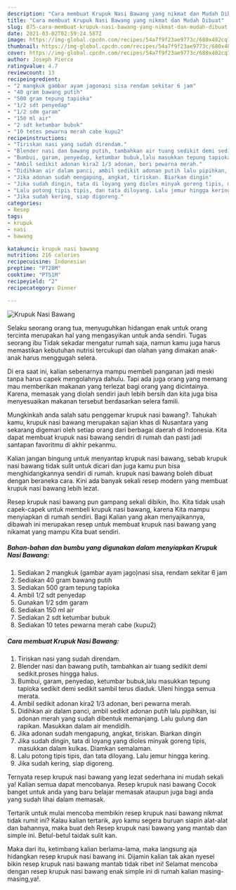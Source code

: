 ```yaml
---
description: "Cara membuat Krupuk Nasi Bawang yang nikmat dan Mudah Dibuat"
title: "Cara membuat Krupuk Nasi Bawang yang nikmat dan Mudah Dibuat"
slug: 875-cara-membuat-krupuk-nasi-bawang-yang-nikmat-dan-mudah-dibuat
date: 2021-03-02T02:59:24.587Z
image: https://img-global.cpcdn.com/recipes/54a7f9f23ae9773c/680x482cq70/krupuk-nasi-bawang-foto-resep-utama.jpg
thumbnail: https://img-global.cpcdn.com/recipes/54a7f9f23ae9773c/680x482cq70/krupuk-nasi-bawang-foto-resep-utama.jpg
cover: https://img-global.cpcdn.com/recipes/54a7f9f23ae9773c/680x482cq70/krupuk-nasi-bawang-foto-resep-utama.jpg
author: Joseph Pierce
ratingvalue: 4.7
reviewcount: 13
recipeingredient:
- "2 mangkuk gambar ayam jagonasi sisa rendam sekitar 6 jam"
- "40 gram bawang putih"
- "500 gram tepung tapioka"
- "1/2 sdt penyedap"
- "1/2 sdm garam"
- "150 ml air"
- "2 sdt ketumbar bubuk"
- "10 tetes pewarna merah cabe kupu2"
recipeinstructions:
- "Tiriskan nasi yang sudah direndam."
- "Blender nasi dan bawang putih, tambahkan air tuang sedikit demi sedikit.proses hingga halus."
- "Bumbui, garam, penyedap, ketumbar bubuk,lalu masukkan tepung tapioka sedikit demi sedikit sambil terus diaduk. Uleni hingga semua merata."
- "Ambil sedikit adonan kira2 1/3 adonan, beri pewarna merah."
- "Didihkan air dalam panci, ambil sedikit adonan putih lalu pipihkan, isi adonan merah yang sudah dibentuk memanjang. Lalu gulung dan rapikan. Masukkan dalam air mendidih."
- "Jika adonan sudah mengapung, angkat, tiriskan. Biarkan dingin"
- "Jika sudah dingin, tata di loyang yang dioles minyak goreng tipis, masukkan dalam kulkas. Diamkan semalaman."
- "Lalu potong tipis tipis, dan tata diloyang. Lalu jemur hingga kering."
- "Jika sudah kering, siap digoreng."
categories:
- Resep
tags:
- krupuk
- nasi
- bawang

katakunci: krupuk nasi bawang 
nutrition: 216 calories
recipecuisine: Indonesian
preptime: "PT28M"
cooktime: "PT51M"
recipeyield: "2"
recipecategory: Dinner

---
```



![Krupuk Nasi Bawang](https://img-global.cpcdn.com/recipes/54a7f9f23ae9773c/680x482cq70/krupuk-nasi-bawang-foto-resep-utama.jpg)

Selaku seorang orang tua, menyuguhkan hidangan enak untuk orang tercinta merupakan hal yang mengasyikan untuk anda sendiri. Tugas seorang ibu Tidak sekadar mengatur rumah saja, namun kamu juga harus memastikan kebutuhan nutrisi tercukupi dan olahan yang dimakan anak-anak harus menggugah selera.

Di era  saat ini, kalian sebenarnya mampu membeli panganan jadi meski tanpa harus capek mengolahnya dahulu. Tapi ada juga orang yang memang mau memberikan makanan yang terlezat bagi orang yang dicintainya. Karena, memasak yang diolah sendiri jauh lebih bersih dan kita juga bisa menyesuaikan makanan tersebut berdasarkan selera famili. 



Mungkinkah anda salah satu penggemar krupuk nasi bawang?. Tahukah kamu, krupuk nasi bawang merupakan sajian khas di Nusantara yang sekarang digemari oleh setiap orang dari berbagai daerah di Indonesia. Kita dapat membuat krupuk nasi bawang sendiri di rumah dan pasti jadi santapan favoritmu di akhir pekanmu.

Kalian jangan bingung untuk menyantap krupuk nasi bawang, sebab krupuk nasi bawang tidak sulit untuk dicari dan juga kamu pun bisa menghidangkannya sendiri di rumah. krupuk nasi bawang boleh dibuat dengan beraneka cara. Kini ada banyak sekali resep modern yang membuat krupuk nasi bawang lebih lezat.

Resep krupuk nasi bawang pun gampang sekali dibikin, lho. Kita tidak usah capek-capek untuk membeli krupuk nasi bawang, karena Kita mampu menyiapkan di rumah sendiri. Bagi Kalian yang akan menyajikannya, dibawah ini merupakan resep untuk membuat krupuk nasi bawang yang nikamat yang mampu Kita buat sendiri.

<!--inarticleads1-->

##### Bahan-bahan dan bumbu yang digunakan dalam menyiapkan Krupuk Nasi Bawang:

1. Sediakan 2 mangkuk (gambar ayam jago)nasi sisa, rendam sekitar 6 jam
1. Sediakan 40 gram bawang putih
1. Sediakan 500 gram tepung tapioka
1. Ambil 1/2 sdt penyedap
1. Gunakan 1/2 sdm garam
1. Sediakan 150 ml air
1. Sediakan 2 sdt ketumbar bubuk
1. Sediakan 10 tetes pewarna merah cabe (kupu2)




<!--inarticleads2-->

##### Cara membuat Krupuk Nasi Bawang:

1. Tiriskan nasi yang sudah direndam.
1. Blender nasi dan bawang putih, tambahkan air tuang sedikit demi sedikit.proses hingga halus.
1. Bumbui, garam, penyedap, ketumbar bubuk,lalu masukkan tepung tapioka sedikit demi sedikit sambil terus diaduk. Uleni hingga semua merata.
1. Ambil sedikit adonan kira2 1/3 adonan, beri pewarna merah.
1. Didihkan air dalam panci, ambil sedikit adonan putih lalu pipihkan, isi adonan merah yang sudah dibentuk memanjang. Lalu gulung dan rapikan. Masukkan dalam air mendidih.
1. Jika adonan sudah mengapung, angkat, tiriskan. Biarkan dingin
1. Jika sudah dingin, tata di loyang yang dioles minyak goreng tipis, masukkan dalam kulkas. Diamkan semalaman.
1. Lalu potong tipis tipis, dan tata diloyang. Lalu jemur hingga kering.
1. Jika sudah kering, siap digoreng.




Ternyata resep krupuk nasi bawang yang lezat sederhana ini mudah sekali ya! Kalian semua dapat mencobanya. Resep krupuk nasi bawang Cocok banget untuk anda yang baru belajar memasak ataupun juga bagi anda yang sudah lihai dalam memasak.

Tertarik untuk mulai mencoba membikin resep krupuk nasi bawang nikmat tidak rumit ini? Kalau kalian tertarik, ayo kamu segera buruan siapin alat-alat dan bahannya, maka buat deh Resep krupuk nasi bawang yang mantab dan simple ini. Betul-betul taidak sulit kan. 

Maka dari itu, ketimbang kalian berlama-lama, maka langsung aja hidangkan resep krupuk nasi bawang ini. Dijamin kalian tak akan nyesel bikin resep krupuk nasi bawang mantab tidak ribet ini! Selamat mencoba dengan resep krupuk nasi bawang enak simple ini di rumah kalian masing-masing,ya!.

